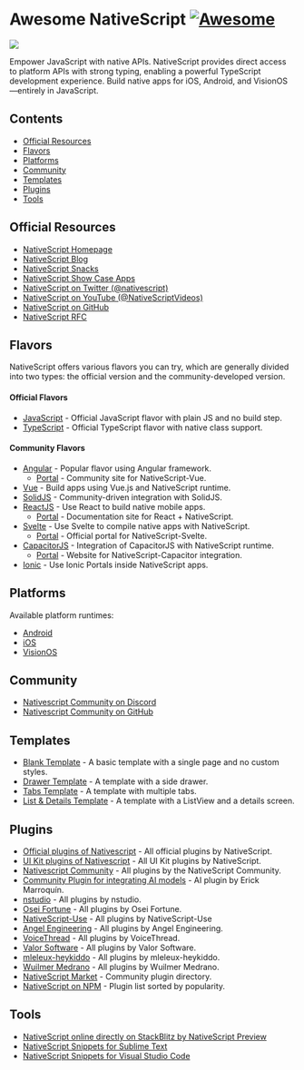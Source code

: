 # Awesome NativeScript [![Awesome](https://awesome.re/badge-flat2.svg)](https://awesome.re)

<img src="https://raw.githubusercontent.com/dyazincahya/awesome-nativescript/refs/heads/main/awesome-nativescript.png" />

Empower JavaScript with native APIs. NativeScript provides direct access to platform APIs with strong typing, enabling a powerful TypeScript development experience. Build native apps for iOS, Android, and VisionOS—entirely in JavaScript.

## Contents

- [Official Resources](#official-resources)
- [Flavors](#flavors)
- [Platforms](#platforms)
- [Community](#community)
- [Templates](#templates)
- [Plugins](#plugins)
- [Tools](#tools)

## Official Resources

- [NativeScript Homepage](http://nativescript.org/)
- [NativeScript Blog](https://blog.nativescript.org/)
- [NativeScript Snacks](https://docs.nativescript.org/snacks/)
- [NativeScript Show Case Apps](https://www.nativescript.org/showcases)
- [NativeScript on Twitter (@nativescript)](https://twitter.com/nativescript)
- [NativeScript on YouTube (@NativeScriptVideos)](https://www.youtube.com/@NativeScriptVideos/videos)
- [NativeScript on GitHub](https://github.com/NativeScript)
- [NativeScript RFC](https://github.com/NativeScript/rfcs/discussions)

## Flavors

NativeScript offers various flavors you can try, which are generally divided into two types: the official version and the community-developed version.

#### Official Flavors

- [JavaScript](https://docs.nativescript.org/tutorials/build-a-master-detail-app-with-plain-javascript) - Official JavaScript flavor with plain JS and no build step.
- [TypeScript](https://docs.nativescript.org/tutorials/build-a-master-detail-app-with-plain-typescript) - Official TypeScript flavor with native class support.

#### Community Flavors

- [Angular](https://docs.nativescript.org/tutorials/build-a-master-detail-app-with-angular) - Popular flavor using Angular framework.
  - [Portal](https://nativescript-vue.org/) - Community site for NativeScript-Vue.
- [Vue](https://docs.nativescript.org/tutorials/build-a-master-detail-app-with-vue) - Build apps using Vue.js and NativeScript runtime.
- [SolidJS](https://github.com/nativescript-community/solid-js) - Community-driven integration with SolidJS.
- [ReactJS](https://docs.nativescript.org/tutorials/build-a-master-detail-app-with-react) - Use React to build native mobile apps.
  - [Portal](https://react-nativescript.netlify.app/) - Documentation site for React + NativeScript.
- [Svelte](https://docs.nativescript.org/tutorials/build-a-master-detail-app-with-svelte) - Use Svelte to compile native apps with NativeScript.
  - [Portal](https://svelte.nativescript.org/) - Official portal for NativeScript-Svelte.
- [CapacitorJS](https://github.com/NativeScript/capacitor) - Integration of CapacitorJS with NativeScript runtime.
  - [Portal](https://capacitor.nativescript.org/) - Website for NativeScript-Capacitor integration.
- [Ionic](https://v8.docs.nativescript.org/plugins/ionic-portals.html) - Use Ionic Portals inside NativeScript apps.

## Platforms

Available platform runtimes:

- [Android](https://docs.nativescript.org/guide/extending-classes-and-implementing-interfaces-android)
- [iOS](https://docs.nativescript.org/guide/extending-classes-and-conforming-to-protocols-ios)
- [VisionOS](https://docs.nativescript.org/guide/visionos)

## Community

- [Nativescript Community on Discord](https://nativescript.org/discord)
- [Nativescript Community on GitHub](https://github.com/nativescript-community/)

## Templates

- [Blank Template](https://github.com/NativeScript/nativescript-app-templates/tree/main/packages/template-blank) - A basic template with a single page and no custom styles.
- [Drawer Template](https://github.com/NativeScript/nativescript-app-templates/tree/main/packages/template-drawer-navigation) - A template with a side drawer.
- [Tabs Template](https://github.com/NativeScript/nativescript-app-templates/tree/main/packages/template-tab-navigation) - A template with multiple tabs.
- [List & Details Template](https://github.com/NativeScript/nativescript-app-templates/tree/main/packages/template-master-detail) - A template with a ListView and a details screen.

## Plugins

- [Official plugins of Nativescript](https://github.com/NativeScript/plugins) - All official plugins by NativeScript.
- [UI Kit plugins of Nativescript](https://github.com/NativeScript/ui-kit) - All UI Kit plugins by NativeScript.
- [Nativescript Community](https://nativescript-community.github.io/) - All plugins by the NativeScript Community.
- [Community Plugin for integrating AI models](https://github.com/erick-marro/ns-ai-plugin) - AI plugin by Erick Marroquín.
- [nstudio](https://github.com/nstudio/nativescript-plugins) - All plugins by nstudio.
- [Osei Fortune](https://github.com/triniwiz/nativescript-plugins) - All plugins by Osei Fortune.
- [NativeScript-Use](https://github.com/NativeScript-Use/NativeScript-Use) - All plugins by NativeScript-Use
- [Angel Engineering](https://github.com/AngelEngineering/nativescript-plugins) - All plugins by Angel Engineering.
- [VoiceThread](https://github.com/VoiceThread/nativescript-plugins) - All plugins by VoiceThread.
- [Valor Software](https://github.com/valor-software/nativescript-plugins) - All plugins by Valor Software.
- [mleleux-heykiddo](https://github.com/mleleux-heykiddo/nativescript-plugins) - All plugins by mleleux-heykiddo.
- [Wuilmer Medrano](https://github.com/wuilmerj24/nativescript-plugins) - All plugins by Wuilmer Medrano.
- [NativeScript Market](https://market.nativescript.org) - Community plugin directory.
- [NativeScript on NPM](https://www.npmjs.com/search?page=0&q=nativescript&sortBy=score) - Plugin list sorted by popularity.

## Tools

- [NativeScript online directly on StackBlitz by NativeScript Preview](https://preview.nativescript.org/)
- [NativeScript Snippets for Sublime Text](https://packagecontrol.io/search/nativescript)
- [NativeScript Snippets for Visual Studio Code](https://marketplace.visualstudio.com/search?term=NativeScript&target=VSCode&category=All%20categories&sortBy=Relevance)
